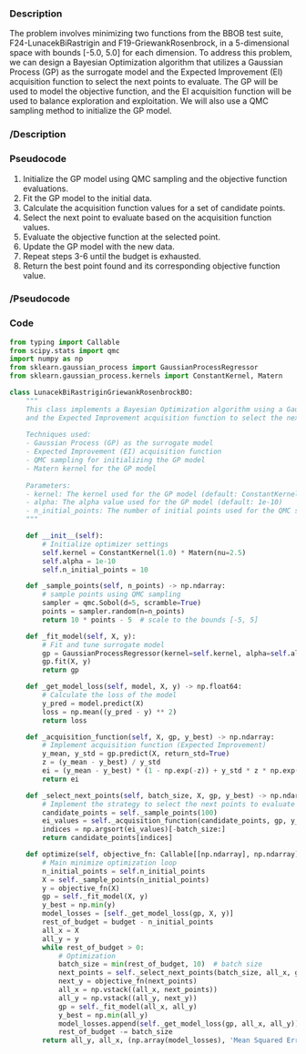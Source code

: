 ### Description
The problem involves minimizing two functions from the BBOB test suite, F24-LunacekBiRastrigin and F19-GriewankRosenbrock, in a 5-dimensional space with bounds [-5.0, 5.0] for each dimension. 
To address this problem, we can design a Bayesian Optimization algorithm that utilizes a Gaussian Process (GP) as the surrogate model and the Expected Improvement (EI) acquisition function to select the next points to evaluate. 
The GP will be used to model the objective function, and the EI acquisition function will be used to balance exploration and exploitation. 
We will also use a QMC sampling method to initialize the GP model.

### /Description

### Pseudocode
1. Initialize the GP model using QMC sampling and the objective function evaluations.
2. Fit the GP model to the initial data.
3. Calculate the acquisition function values for a set of candidate points.
4. Select the next point to evaluate based on the acquisition function values.
5. Evaluate the objective function at the selected point.
6. Update the GP model with the new data.
7. Repeat steps 3-6 until the budget is exhausted.
8. Return the best point found and its corresponding objective function value.

### /Pseudocode


### Code
```python
from typing import Callable
from scipy.stats import qmc
import numpy as np
from sklearn.gaussian_process import GaussianProcessRegressor
from sklearn.gaussian_process.kernels import ConstantKernel, Matern

class LunacekBiRastriginGriewankRosenbrockBO:
    """
    This class implements a Bayesian Optimization algorithm using a Gaussian Process as the surrogate model 
    and the Expected Improvement acquisition function to select the next points to evaluate.
    
    Techniques used:
    - Gaussian Process (GP) as the surrogate model
    - Expected Improvement (EI) acquisition function
    - QMC sampling for initializing the GP model
    - Matern kernel for the GP model
    
    Parameters:
    - kernel: The kernel used for the GP model (default: ConstantKernel(1.0) * Matern(nu=2.5))
    - alpha: The alpha value used for the GP model (default: 1e-10)
    - n_initial_points: The number of initial points used for the QMC sampling (default: 10)
    """

    def __init__(self):
        # Initialize optimizer settings
        self.kernel = ConstantKernel(1.0) * Matern(nu=2.5)
        self.alpha = 1e-10
        self.n_initial_points = 10

    def _sample_points(self, n_points) -> np.ndarray:
        # sample points using QMC sampling
        sampler = qmc.Sobol(d=5, scramble=True)
        points = sampler.random(n=n_points)
        return 10 * points - 5  # scale to the bounds [-5, 5]

    def _fit_model(self, X, y):
        # Fit and tune surrogate model
        gp = GaussianProcessRegressor(kernel=self.kernel, alpha=self.alpha)
        gp.fit(X, y)
        return gp

    def _get_model_loss(self, model, X, y) -> np.float64:
        # Calculate the loss of the model
        y_pred = model.predict(X)
        loss = np.mean((y_pred - y) ** 2)
        return loss

    def _acquisition_function(self, X, gp, y_best) -> np.ndarray:
        # Implement acquisition function (Expected Improvement)
        y_mean, y_std = gp.predict(X, return_std=True)
        z = (y_mean - y_best) / y_std
        ei = (y_mean - y_best) * (1 - np.exp(-z)) + y_std * z * np.exp(-z)
        return ei

    def _select_next_points(self, batch_size, X, gp, y_best) -> np.ndarray:
        # Implement the strategy to select the next points to evaluate
        candidate_points = self._sample_points(100)
        ei_values = self._acquisition_function(candidate_points, gp, y_best)
        indices = np.argsort(ei_values)[-batch_size:]
        return candidate_points[indices]

    def optimize(self, objective_fn: Callable[[np.ndarray], np.ndarray], bounds: np.ndarray, budget: int) -> tuple[np.ndarray, np.ndarray, tuple[np.ndarray, str], int]:
        # Main minimize optimization loop
        n_initial_points = self.n_initial_points
        X = self._sample_points(n_initial_points)
        y = objective_fn(X)
        gp = self._fit_model(X, y)
        y_best = np.min(y)
        model_losses = [self._get_model_loss(gp, X, y)]
        rest_of_budget = budget - n_initial_points
        all_x = X
        all_y = y
        while rest_of_budget > 0:
            # Optimization
            batch_size = min(rest_of_budget, 10)  # batch size
            next_points = self._select_next_points(batch_size, all_x, gp, y_best)
            next_y = objective_fn(next_points)
            all_x = np.vstack((all_x, next_points))
            all_y = np.vstack((all_y, next_y))
            gp = self._fit_model(all_x, all_y)
            y_best = np.min(all_y)
            model_losses.append(self._get_model_loss(gp, all_x, all_y))
            rest_of_budget -= batch_size
        return all_y, all_x, (np.array(model_losses), 'Mean Squared Error'), n_initial_points

```
